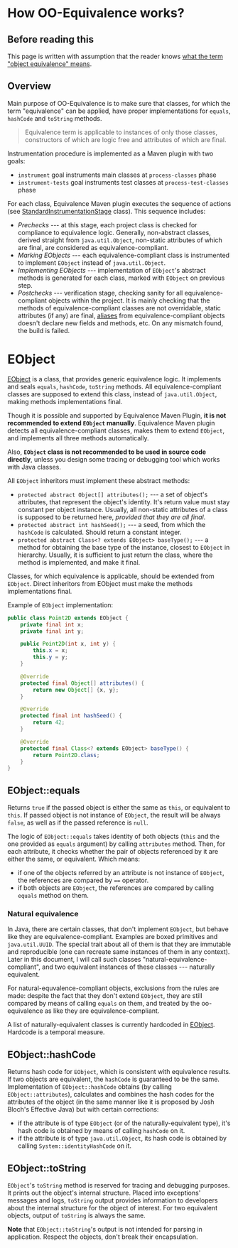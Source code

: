 # How OO-Equivalence works?

## Before reading this

This page is written with assumption that the reader knows [what the term "object equivalence" means](https://www.pragmaticobjects.com/chapters/009_equivalence_101.html).

## Overview

Main purpose of OO-Equivalence is to make sure that classes, for which the term "equivalence" can be applied, have proper implementations for `equals`,
`hashCode` and `toString` methods.

> Equivalence term is applicable to instances of only those classes, constructors of 
which are logic free and attributes of which are final.

Instrumentation procedure is implemented as a Maven plugin with two goals:

- `instrument` goal instruments main classes at `process-classes` phase
- `instrument-tests` goal instruments test classes at `process-test-classes` phase

For each class, Equivalence Maven plugin executes the sequence of actions 
(see [StandardInstrumentationStage](equivalence-codegen/src/main/java/com/pragmaticobjects/oo/equivalence/codegen/stage/StandardInstrumentationStage.java) class). This sequence includes:

- *Prechecks* --- at this stage, each project class is checked for
compliance to equivalence logic. Generally, non-abstract classes, derived straight from 
`java.util.Object`, non-static attributes of which are final, are considered as
equivalence-compliant.
- *Marking EObjects* --- each equivalence-compliant class is instrumented to implement `EObject` instead of `java.util.Object`.
- *Implementing EObjects* --- implementation of `EObject`'s abstract methods is generated for each class, marked with `EObject` on previous step.
- *Postchecks* --- verification stage, checking sanity for all equivalence-compliant objects within the project. It is mainly checking that the methods of equivalence-compliant classes
are not overridable, static attributes (if any) are final, [aliases]() from equivalence-compliant objects doesn't declare new fields and methods, etc.
On any mismatch found, the build is failed.

# EObject

[EObject](equivalence-base/src/main/java/com/pragmaticobjects/oo/equivalence/base/EObject.java) is a class, that provides generic equivalence logic. It implements and seals `equals`, `hashCode`, `toString` methods.
All equivalence-compliant classes are supposed to extend this class, instead of `java.util.Object`, making methods
implementations final.

Though it is possible and supported by Equivalence Maven Plugin, **it is not recommended to extend `EObject` manually**.
Equivalence Maven plugin detects all equivalence-compliant classes, makes them to extend `EObject`,
and implements all three methods automatically.

Also, **`EObject` class is not recommended to be used in source code directly**, unless you design some tracing or debugging tool which works with Java classes.

All `EObject` inheritors must implement these abstract methods:

- `protected abstract Object[] attributes();` --- a set of object's attributes, that represent the object's identity.
It's return value must stay constant per object instance. Usually, all non-static attributes of a class is supposed to be returned here, *provided that they are all final*.
- `protected abstract int hashSeed();` --- a seed, from which the `hashCode` is calculated.
Should return a constant integer.
- `protected abstract Class<? extends EObject> baseType();` --- a method for 
obtaining the base type of the instance, closest to `EObject` in hierarchy.
Usually, it is sufficient to just return the class, where the method is implemented, and make it final.

Classes, for which equivalence is applicable, should be extended from `EObject`. Direct inheritors from EObject must make the methods implementations final.

Example of `EObject` implementation:

```java
public class Point2D extends EObject {
    private final int x;
    private final int y;

    public Point2D(int x, int y) {
        this.x = x;
        this.y = y;
    }

    @Override
    protected final Object[] attributes() {
        return new Object[] {x, y};
    }

    @Override
    protected final int hashSeed() {
        return 42;
    }

    @Override
    protected final Class<? extends EObject> baseType() {
        return Point2D.class;
    }
}
```

## EObject::equals

Returns `true` if the passed object is either the same as `this`, or equivalent to `this`. If passed object is not instance of `EObject`,
the result will be always `false`, as well as if the passed reference is `null`.

The logic of `EObject::equals` takes identity of both objects (`this` and the one provided as `equals` argument) by calling `attributes` method. Then,
for each attribute, it checks whether the pair of objects referenced by it are either the same, or equivalent. Which means:

- if one of the objects referred by an attribute is not instance of `EObject`, the references are compared by `==` operator.
- if both objects are `EObject`, the references are compared by calling `equals` method on them.

### Natural equivalence

In Java, there are certain classes, that don't implement `EObject`, but behave like they are equivalence-compliant.
Examples are boxed primitives and `java.util.UUID`. The special trait about all of them is that they are immutable and reproducible (one can recreate same instances of them in any context).
Later in this document, I will call such classes "natural-equivalence-compliant", and two equivalent instances of these classes --- naturally equivalent.

For natural-equvalence-compliant objects, exclusions from the rules are made: despite the fact that they don't extend `EObject`, they 
are still compared by means of calling `equals` on them, and treated by the oo-equivalence as like they
are equivalence-compliant.

A list of naturally-equivalent classes is currently hardcoded in [EObject](equivalence-base/src/main/java/com/pragmaticobjects/oo/equivalence/base/EObject.java). Hardcode is a temporal measure.

## EObject::hashCode

Returns hash code for `EObject`, which is consistent with equivalence results. If two objects are equivalent, the `hashCode` is guaranteed to be the same.
Implementation of `EObject::hashCode` obtains (by calling `EObject::attributes`), calculates and combines the hash codes for the attributes of the object
(in the same manner like it is proposed by Josh Bloch's Effective Java) but with certain corrections:

- if the attribute is of type `EObject` (or of the naturally-equivalent type), it's hash code is obtained by means of calling `hashCode` on it.
- if the attribute is of type `java.util.Object`, its hash code is obtained by calling `System::identityHashCode` on it.

## EObject::toString

`EObject`'s `toString` method is reserved for tracing and debugging purposes. It prints out the object's internal structure. Placed into exceptions' messages and logs,
`toString` output provides information to developers about the internal structure for the object of interest. For two equivalent objects, output of `toString` is always the same.

**Note** that `EObject::toString`'s output is not intended for parsing in application. Respect the objects, don't break their encapsulation.


